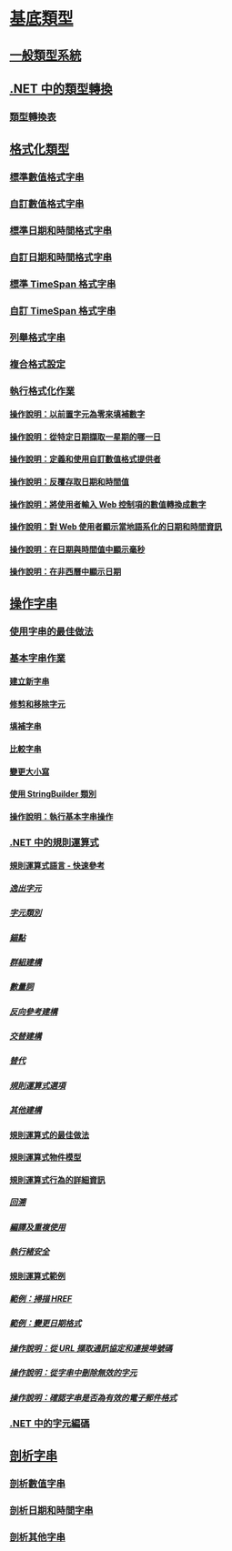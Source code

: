 # [基底類型](index.md)
## [一般類型系統](common-type-system.md)
## [.NET 中的類型轉換](type-conversion.md)
### [類型轉換表](conversion-tables.md)
## [格式化類型](formatting-types.md)
### [標準數值格式字串](standard-numeric-format-strings.md)
### [自訂數值格式字串](custom-numeric-format-strings.md)
### [標準日期和時間格式字串](standard-date-and-time-format-strings.md)
### [自訂日期和時間格式字串](custom-date-and-time-format-strings.md)
### [標準 TimeSpan 格式字串](standard-timespan-format-strings.md)
### [自訂 TimeSpan 格式字串](custom-timespan-format-strings.md)
### [列舉格式字串](enumeration-format-strings.md)
### [複合格式設定](composite-formatting.md)
### [執行格式化作業](performing-formatting-operations.md)
#### [操作說明：以前置字元為零來填補數字](how-to-pad-a-number-with-leading-zeros.md)
#### [操作說明：從特定日期擷取一星期的哪一日](how-to-extract-the-day-of-the-week-from-a-specific-date.md)
#### [操作說明：定義和使用自訂數值格式提供者](how-to-define-and-use-custom-numeric-format-providers.md)
#### [操作說明：反覆存取日期和時間值](how-to-round-trip-date-and-time-values.md)
#### [操作說明：將使用者輸入 Web 控制項的數值轉換成數字](how-to-convert-numeric-user-input-in-web-controls-to-numbers.md)
#### [操作說明：對 Web 使用者顯示當地語系化的日期和時間資訊](how-to-display-localized-date-and-time-information-to-web-users.md)
#### [操作說明：在日期與時間值中顯示毫秒](how-to-display-milliseconds-in-date-and-time-values.md)
#### [操作說明：在非西曆中顯示日期](how-to-display-dates-in-non-gregorian-calendars.md)
## [操作字串](manipulating-strings.md)
### [使用字串的最佳做法](best-practices-strings.md)
### [基本字串作業](basic-string-operations.md)
#### [建立新字串](creating-new.md)
#### [修剪和移除字元](trimming.md)
#### [填補字串](padding.md)
#### [比較字串](comparing.md)
#### [變更大小寫](changing-case.md)
#### [使用 StringBuilder 類別](stringbuilder.md)
#### [操作說明：執行基本字串操作](basic-manipulations.md)
### [.NET 中的規則運算式](regular-expressions.md)
#### [規則運算式語言 - 快速參考](regular-expression-language-quick-reference.md)
##### [逸出字元](character-escapes-in-regular-expressions.md)
##### [字元類別](character-classes-in-regular-expressions.md)
##### [錨點](anchors-in-regular-expressions.md)
##### [群組建構](grouping-constructs-in-regular-expressions.md)
##### [數量詞](quantifiers-in-regular-expressions.md)
##### [反向參考建構](backreference-constructs-in-regular-expressions.md)
##### [交替建構](alternation-constructs-in-regular-expressions.md)
##### [替代](substitutions-in-regular-expressions.md)
##### [規則運算式選項](regular-expression-options.md)
##### [其他建構](miscellaneous-constructs-in-regular-expressions.md)
#### [規則運算式的最佳做法](best-practices.md)
#### [規則運算式物件模型](the-regular-expression-object-model.md)
#### [規則運算式行為的詳細資訊](details-of-regular-expression-behavior.md)
##### [回溯](backtracking-in-regular-expressions.md)
##### [編譯及重複使用](compilation-and-reuse-in-regular-expressions.md)
##### [執行緒安全](thread-safety-in-regular-expressions.md)
#### [規則運算式範例](regular-expression-examples.md)
##### [範例：掃描 HREF](regular-expression-example-scanning-for-hrefs.md)
##### [範例：變更日期格式](regular-expression-example-changing-date-formats.md)
##### [操作說明：從 URL 擷取通訊協定和連接埠號碼](how-to-extract-a-protocol-and-port-number-from-a-url.md)
##### [操作說明：從字串中刪除無效的字元](how-to-strip-invalid-characters-from-a-string.md)
##### [操作說明：確認字串是否為有效的電子郵件格式](how-to-verify-that-strings-are-in-valid-email-format.md)
### [.NET 中的字元編碼](character-encoding.md)
## [剖析字串](parsing-strings.md)
### [剖析數值字串](parsing-numeric.md)
### [剖析日期和時間字串](parsing-datetime.md)
### [剖析其他字串](parsing-other.md)
